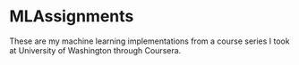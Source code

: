 # MLAssignments
These are my machine learning implementations from a course series I took at University of Washington through Coursera.
